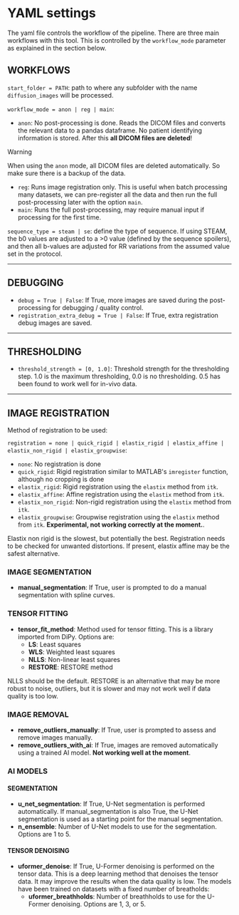 # YAML settings

The yaml file controls the workflow of the pipeline.
There are three main workflows with this tool. This is controlled by the `workflow_mode` parameter as explained in the section below.

## WORKFLOWS

`start_folder = PATH`: path to where any subfolder with the name `diffusion_images` will be processed.

`workflow_mode = anon | reg | main`:

- `anon`: No post-processing is done. Reads the DICOM files and converts the relevant data to a pandas dataframe. No patient identifying information is stored. After this **all DICOM files are deleted**!

>[!WARNING]
> When using the `anon` mode, all DICOM files are deleted automatically. So make sure there is a backup of the data.

- `reg`: Runs image registration only. This is useful when batch processing many datasets, we can pre-register all the data and then run the full post-processing later with the option `main`.
- `main`: Runs the full post-processing, may require manual input if processing for the first time.

`sequence_type = steam | se`: define the type of sequence. If using STEAM, the b0 values are adjusted to a >0 value (defined by the sequence spoilers), and then all b-values are adjusted for RR variations from the assumed value set in the protocol.

---

## DEBUGGING

- `debug = True | False`: If True, more images are saved during the post-processing for debugging / quality control.
- `registration_extra_debug = True | False`: If True, extra registration debug images are saved.

---

## THRESHOLDING

- `threshold_strength = [0, 1.0]`: Threshold strength for the thresholding step. 1.0 is the maximum thresholding, 0.0 is no thresholding. 0.5 has been found to work well for in-vivo data.

---

## IMAGE REGISTRATION

Method of registration to be used:

`registration = none | quick_rigid | elastix_rigid | elastix_affine | elastix_non_rigid | elastix_groupwise`:

- `none`: No registration is done
- `quick_rigid`: Rigid registration similar to MATLAB's `imregister` function, although no cropping is done
- `elastix_rigid`: Rigid registration using the `elastix` method from `itk`.
- `elastix_affine`: Affine registration using the `elastix` method from `itk`.
- `elastix_non_rigid`: Non-rigid registration using the `elastix` method from `itk`.
- `elastix_groupwise`: Groupwise registration using the `elastix` method from `itk`. **Experimental, not working correctly at the moment.**.

Elastix non rigid is the slowest, but potentially the best. Registration needs to be checked for unwanted distortions. If present, elastix affine may be the safest alternative.

### IMAGE SEGMENTATION

- **manual_segmentation**: If True, user is prompted to do a manual segmentation with spline curves.

### TENSOR FITTING

- **tensor_fit_method**: Method used for tensor fitting. This is a library imported from DiPy. Options are:
  - **LS**: Least squares
  - **WLS**: Weighted least squares
  - **NLLS**: Non-linear least squares
  - **RESTORE**: RESTORE method

NLLS should be the default. RESTORE is an alternative that may be more robust to noise, outliers, but it is slower and may not work well if data quality is too low.

### IMAGE REMOVAL

- **remove_outliers_manually**: If True, user is prompted to assess and remove images manually.
- **remove_outliers_with_ai**: If True, images are removed automatically using a trained AI model. **Not working well at the moment**.

### AI MODELS

#### SEGMENTATION

- **u_net_segmentation**: If True, U-Net segmentation is performed automatically. If manual_segmentation is also True, the U-Net segmentation is used as a starting point for the manual segmentation.
- **n_ensemble**: Number of U-Net models to use for the segmentation. Options are 1 to 5.

#### TENSOR DENOISING

- **uformer_denoise**: If True, U-Former denoising is performed on the tensor data. This is a deep learning method that denoises the tensor data. It may improve the results when the data quality is low. The models have been trained on datasets with a fixed number of breatholds:
  - **uformer_breathholds**: Number of breathholds to use for the U-Former denoising. Options are 1, 3, or 5.
